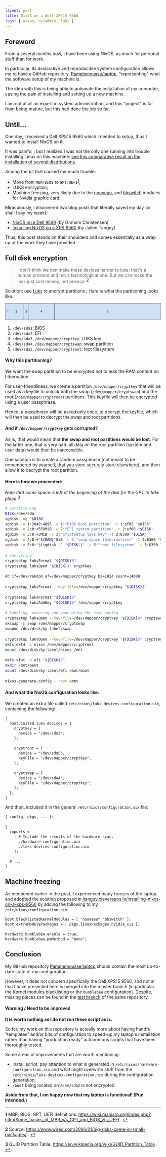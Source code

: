 ```yaml
---
layout: post
title: NixOS on a Dell XPS15 9560
tags: [ nixos, sysadmin, luks ]
---
```


## Foreword

From a several months now, I have been using NixOS, as much for personal stuff than for work.

In particular, its declarative and reproducible system configuration allows me to have a GitHub repository, [Pamplemousse/laptop](https://github.com/pamplemousse/laptop), "representing" what the software setup of my machine is.

The idea with this is being able to automate the installation of my computer, easing the pain of installing and setting up a new machine.

I am not at all an expert in system administration, and this "project" is far from being mature, but this had done the job so far.


## Until...

One day, I received a Dell XPS15 9560 which I needed to setup, thus I wanted to install NixOS on it.

It was painful ; but I realized I was not the only one running into trouble installing Linux on this machine: [see this comparative result on the installation of several distributions](https://medium.com/@kemra102/linux-on-the-dell-xps-15-919e6d472aa3).

Among the bit that caused me much trouble:
  * Move from `MBR/BIOS` to `GPT/UEFI`<sup id="a1">[1](#f1)</sup>;
  * LUKS encryption;
  * Machine freezing, very likely due to the [nouveau](https://nouveau.freedesktop.org/wiki/), and [bbswitch](https://github.com/Bumblebee-Project/bbswitch) modules for Nvidia graphic card.

Miraculously, I discovered two blog posts that literally saved my day (or shall I say my week):

  * [NixOS on a Dell 9560](http://grahamc.com/blog/nixos-on-dell-9560) (by Graham Christensen)
  * [Installing NixOS on a XPS 9560](https://jtanguy.me/blog/installing-nixos-on-a-xps-9560/) (by Julien Tanguy)

Thus, this post stands on their shoulders and comes essentially as a wrap up of the work they have provided.


## Full disk encryption

> I don't think we can make these devices harder to lose; that's a human problem and not a technological one. But we can make the loss just cost money, not privacy.
<sup id="a2">[2](#f2)</sup>

Solution: use [Luks](https://guardianproject.info/code/luks/) to encrypt partitions ; Here is what the partitioning looks like.

<img alt="partitioning of the disk" src="/assets/images/2019-02-28-NixOS%20on%20a%20Dell%20XPS15%209560/partitioning.png">

  1. `/dev/sda1`: BIOS
  2. `/dev/sda2`: EFI
  3. `/dev/sda3`, `/dev/mapper/cryptkey`: LUKS key
  4. `/dev/sda4`, `/dev/mapper/cryptswap`: swap partition
  5. `/dev/sda5`, `/dev/mapper/cryptroot`: root filesystem

#### Why this partitioning?

We want the swap partition to be encrypted not to leak the RAM content on hibernation.

For user-friendliness, we create a partition `/dev/mapper/cryptkey` that will be used as a keyfile to unlock both the swap (`/dev/mapper/cryptswap`) and the root (`/dev/mapper/cryptroot`) partitions.
This keyfile will then be encrypted using a user passphrase.

Hence, a passphrase will be asked only once, to decrypt the keyfile, which will then be used to decrypt the swap and root partitions.

#### And if `/dev/mapper/cryptkey` gets corrupted?

As is, that would mean that **the swap and root partitions would be lost**.
For the latter one, that is very bad: all data on the root partition (system and user data) would then be inaccessible.

One solution is to create a random passphrase (not meant to be remembered by yourself, that you store securely store elsewhere), and then allow it to decrypt the root partition.

#### Here is how we proceeded:

*Note that some space is left at the beginning of the disk for the GPT to take place.*<sup id="a3">[3](#f3)</sup>

```bash
# partitioning
DISK=/dev/sda
sgdisk -og "$DISK"
sgdisk -n 1:2048:4095 -c 1:"BIOS boot partition" -t 1:ef02 "$DISK"
sgdisk -n 2:0:+550MiB -c 2:"EFI system partition" -t 2:ef00 "$DISK"
sgdisk -n 3:0:+3MiB -c 3:"cryptsetup luks key" -t 3:8300 "$DISK"
sgdisk -n 4:0:+"${RAM}"GiB -c 4:"swap space (hibernation)" -t 4:8300 "$DISK"
sgdisk -n 5:0:"$(sgdisk -E "$DISK")" -c 5:"root filesystem" -t 5:8300 "$DISK"

# encrypting
cryptsetup luksFormat "${DISK}3"
cryptsetup luksOpen "${DISK}3" cryptkey

dd if=/dev/random of=/dev/mapper/cryptkey bs=1024 count=14000

cryptsetup luksFormat --key-file=/dev/mapper/cryptkey "${DISK}4"

cryptsetup luksFormat "${DISK}5"
cryptsetup luksAddKey "${DISK}5" /dev/mapper/cryptkey

# labeling, mounting and generating the base config
cryptsetup luksOpen --key-file=/dev/mapper/cryptkey "${DISK}4" cryptswap
mkswap -L swap /dev/mapper/cryptswap
swapon /dev/disk/by-label/swap

cryptsetup luksOpen --key-file=/dev/mapper/cryptkey "${DISK}5" cryptroot
mkfs.ext4 -L nixos /dev/mapper/cryptroot
mount /dev/disk/by-label/nixos /mnt

mkfs.vfat -n efi "${DISK}2"
mkdir /mnt/boot
mount /dev/disk/by-label/efi /mnt/boot

nixos-generate-config --root /mnt
```

#### And what the NixOS configuration looks like:

We created an extra file called `/etc/nixos/luks-devices-configuration.nix`, containing the following:
```
{
  boot.initrd.luks.devices = {
    cryptkey = {
      device = "/dev/sda3";
    };

    cryptroot = {
      device = "/dev/sda5";
      keyFile = "/dev/mapper/cryptkey";
    };

    cryptswap = {
      device = "/dev/sda4";
      keyFile = "/dev/mapper/cryptkey";
    };
  };
}
```

And then, included it in the general `/etc/nixos/configuration.nix` file:
```
{ config, pkgs, ... }:

{
  imports =
    [ # Include the results of the hardware scan.
      ./hardware-configuration.nix
      ./luks-devices-configuration.nix
    ];

  # ...
}
```

## Machine freezing

As mentioned earlier in the post, I experienced many freezes of the laptop, and adopted the solution proposed in [jtanguy.cleverapps.io/installing-nixos-on-a-xps-9560](https://jtanguy.cleverapps.io/installing-nixos-on-a-xps-9560/#graphics) by adding the following to my `/etc/nixos/configuration.nix`:

```
boot.blacklistedKernelModules = [ "nouveau" "bbswitch" ];
boot.extraModulePackages = [ pkgs.linuxPackages.nvidia_x11 ];

hardware.bumblebee.enable = true;
hardware.bumblebee.pmMethod = "none";
```


## Conclusion

My GitHub repository [Pamplemousse/laptop](https://github.com/Pamplemousse/laptop) should contain the most up-to-date state of my configuration.

However, it does not concern specifically the Dell XPS15 9560, and not all that I have presented here is merged into the master branch (in particular the Kernel modules blacklisting or the `bumblebee` configuration).
Despite, missing pieces can be found in the [test branch](https://github.com/Pamplemousse/laptop/tree/test) of the same repository.

#### Warning / Need to be improved

**It is worth nothing as I do not run these script as is.**

So far, my work on this repository is actually more about having handful "templates" and/or bits of configuration to speed-up my laptop's installation rather than having "production ready" autonomous scripts that have been thoroughly tested.

Some areas of improvements that are worth mentioning:

  * Install script, pay attention to what is generated in `/etc/nixos/hardware-configuration.nix` and what might overwrite stuff from the `/etc/nixos/luks-devices-configuration.nix` during the configuration generation;
  * `/boot` being located on `/dev/sda2` is not encrypted.


**Aside from that, I am happy now that my laptop is functional! (Pun intended.)**

---
<b id="f1">1</b> MBR, BIOS, GPT, UEFI definitions: <a href='https://wiki.manjaro.org/index.php?title=Some_basics_of_MBR_v/s_GPT_and_BIOS_v/s_UEFI' target='blank'>https://wiki.manjaro.org/index.php?title=Some_basics_of_MBR_v/s_GPT_and_BIOS_v/s_UEFI</a> . [↩](#a1)

<b id="f2">2</b> Source: <a href='https://www.wired.com/2006/01/big-risks-come-in-small-packages/' target='blank'>https://www.wired.com/2006/01/big-risks-come-in-small-packages/</a> . [↩](#a2)

<b id="f3">3</b> GUID Partition Table: <a href='https://en.wikipedia.org/wiki/GUID_Partition_Table' target='blank'>https://en.wikipedia.org/wiki/GUID_Partition_Table</a> . [↩](#a3)
